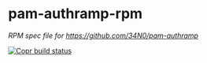 # pam-authramp-rpm

*RPM spec file for https://github.com/34N0/pam-authramp*

[![Copr build status](https://copr.fedorainfracloud.org/coprs/34n0s/pam-authramp/package/pam-authramp/status_image/last_build.png)](https://copr.fedorainfracloud.org/coprs/34n0s/pam-authramp/package/pam-authramp/)
